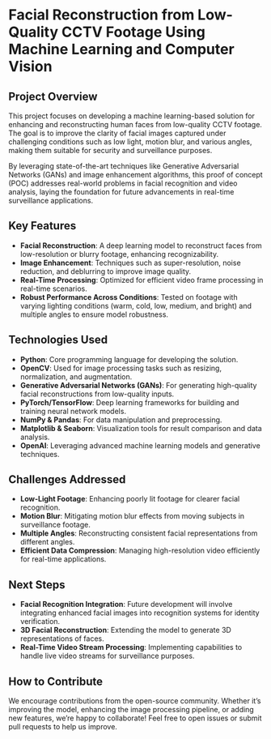 
# Facial Reconstruction from Low-Quality CCTV Footage Using Machine Learning and Computer Vision

## Project Overview
This project focuses on developing a machine learning-based solution for enhancing and reconstructing human faces from low-quality CCTV footage. The goal is to improve the clarity of facial images captured under challenging conditions such as low light, motion blur, and various angles, making them suitable for security and surveillance purposes.

By leveraging state-of-the-art techniques like Generative Adversarial Networks (GANs) and image enhancement algorithms, this proof of concept (POC) addresses real-world problems in facial recognition and video analysis, laying the foundation for future advancements in real-time surveillance applications.

## Key Features
- **Facial Reconstruction**: A deep learning model to reconstruct faces from low-resolution or blurry footage, enhancing recognizability.
- **Image Enhancement**: Techniques such as super-resolution, noise reduction, and deblurring to improve image quality.
- **Real-Time Processing**: Optimized for efficient video frame processing in real-time scenarios.
- **Robust Performance Across Conditions**: Tested on footage with varying lighting conditions (warm, cold, low, medium, and bright) and multiple angles to ensure model robustness.

## Technologies Used
- **Python**: Core programming language for developing the solution.
- **OpenCV**: Used for image processing tasks such as resizing, normalization, and augmentation.
- **Generative Adversarial Networks (GANs)**: For generating high-quality facial reconstructions from low-quality inputs.
- **PyTorch/TensorFlow**: Deep learning frameworks for building and training neural network models.
- **NumPy & Pandas**: For data manipulation and preprocessing.
- **Matplotlib & Seaborn**: Visualization tools for result comparison and data analysis.
- **OpenAI**: Leveraging advanced machine learning models and generative techniques.

## Challenges Addressed
- **Low-Light Footage**: Enhancing poorly lit footage for clearer facial recognition.
- **Motion Blur**: Mitigating motion blur effects from moving subjects in surveillance footage.
- **Multiple Angles**: Reconstructing consistent facial representations from different angles.
- **Efficient Data Compression**: Managing high-resolution video efficiently for real-time applications.

## Next Steps
- **Facial Recognition Integration**: Future development will involve integrating enhanced facial images into recognition systems for identity verification.
- **3D Facial Reconstruction**: Extending the model to generate 3D representations of faces.
- **Real-Time Video Stream Processing**: Implementing capabilities to handle live video streams for surveillance purposes.

## How to Contribute
We encourage contributions from the open-source community. Whether it’s improving the model, enhancing the image processing pipeline, or adding new features, we’re happy to collaborate! Feel free to open issues or submit pull requests to help us improve.
